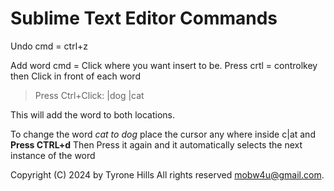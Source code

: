 # Sublime Text Editor Commands

Undo cmd = ctrl+z

Add word cmd = Click where you want insert to be.
Press crtl = controlkey then Click in front of each word

> Press Ctrl+Click: |dog |cat 

This will add the word to both locations.

To change the word *cat to dog* place the cursor 
any where inside c|at and **Press CTRL+d** 
Then Press it again and it automatically 
selects the next instance of the word


Copyright (C) 2024 by Tyrone Hills All rights reserved <mobw4u@gmail.com>.
